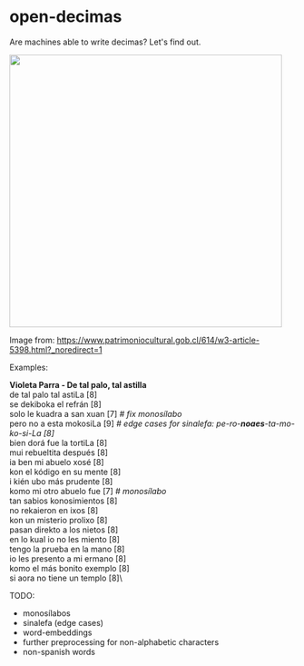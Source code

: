 # open-decimas

Are machines able to write decimas? Let's find out.

<img src="https://user-images.githubusercontent.com/61199264/103969615-34d3bf00-515e-11eb-8a62-e6c0fb96e760.png" width="480">

Image from: https://www.patrimoniocultural.gob.cl/614/w3-article-5398.html?_noredirect=1

Examples:

**Violeta Parra - De tal palo, tal astilla**\
de tal palo tal astiLa [8]\
se dekiboka el refrán [8]\
solo le kuadra a san xuan [7]  *# fix monosílabo*\
pero no a esta mokosiLa [9]  *# edge cases for sinalefa: pe-ro-**noaes**-ta-mo-ko-si-La [8]*\
bien dorá fue la tortiLa [8]\
mui rebueltita después [8]\
ia ben mi abuelo xosé [8]\
kon el kódigo en su mente [8]\
i kién ubo más prudente [8]\
komo mi otro abuelo fue [7]  *# monosílabo*\
tan sabios konosimientos [8]\
no rekaieron en ixos [8]\
kon un misterio prolixo [8]\
pasan direkto a los nietos [8]\
en lo kual io no les miento [8]\
tengo la prueba en la mano [8]\
io les presento a mi ermano [8]\
komo el más bonito exemplo [8]\
si aora no tiene un templo [8]\

TODO:
- monosílabos
- sinalefa (edge cases)
- word-embeddings
- further preprocessing for non-alphabetic characters
- non-spanish words
